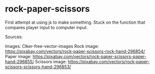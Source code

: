 # rock-paper-scissors
First attempt at using js to make something. 
Stuck on the function that compares player input to computer input.

Sources:

Images: Clker-free-vector-images
Rock image: https://pixabay.com/vectors/rock-paper-scissors-rock-hand-296854/
Paper image: https://pixabay.com/vectors/rock-paper-scissors-paper-hand-296855/
Scissors image: https://pixabay.com/vectors/rock-paper-scissors-scissors-hand-296853/

